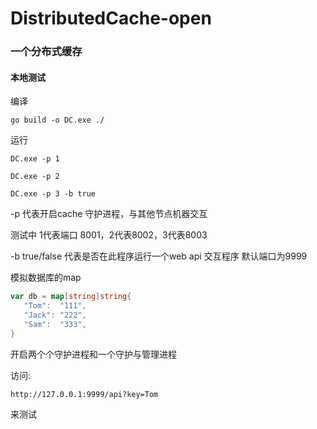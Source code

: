 # DistributedCache-open

### 一个分布式缓存



#### 本地测试

编译

```shell
go build -o DC.exe ./
```

运行

```shell
DC.exe -p 1 
```



```shell
DC.exe -p 2
```



```shell
DC.exe -p 3 -b true
```

-p 代表开启cache 守护进程，与其他节点机器交互

测试中 1代表端口 8001，2代表8002，3代表8003

-b true/false 代表是否在此程序运行一个web api 交互程序 默认端口为9999 

模拟数据库的map

```go
var db = map[string]string{
   "Tom":  "111",
   "Jack": "222",
   "Sam":  "333",
}
```



开启两个个守护进程和一个守护与管理进程

访问:

```
http://127.0.0.1:9999/api?key=Tom
```

来测试
